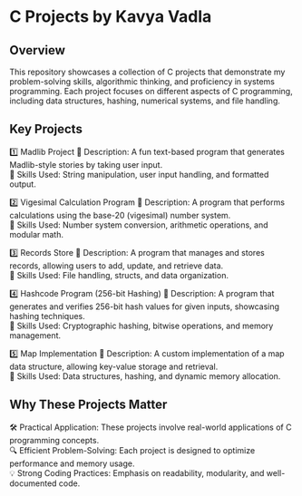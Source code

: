 # C Projects by Kavya Vadla
## Overview
This repository showcases a collection of C projects that demonstrate my problem-solving skills, algorithmic thinking, and proficiency in systems programming. Each project focuses on different aspects of C programming, including data structures, hashing, numerical systems, and file handling.

## Key Projects
1️⃣ Madlib Project
📌 Description: A fun text-based program that generates Madlib-style stories by taking user input.\
🔹 Skills Used: String manipulation, user input handling, and formatted output.

2️⃣ Vigesimal Calculation Program
📌 Description: A program that performs calculations using the base-20 (vigesimal) number system.\
🔹 Skills Used: Number system conversion, arithmetic operations, and modular math.

3️⃣ Records Store
📌 Description: A program that manages and stores records, allowing users to add, update, and retrieve data.\
🔹 Skills Used: File handling, structs, and data organization.

4️⃣ Hashcode Program (256-bit Hashing)
📌 Description: A program that generates and verifies 256-bit hash values for given inputs, showcasing hashing techniques.\
🔹 Skills Used: Cryptographic hashing, bitwise operations, and memory management.

5️⃣ Map Implementation
📌 Description: A custom implementation of a map data structure, allowing key-value storage and retrieval.\
🔹 Skills Used: Data structures, hashing, and dynamic memory allocation.

## Why These Projects Matter
🛠 Practical Application: These projects involve real-world applications of C programming concepts.\
🔍 Efficient Problem-Solving: Each project is designed to optimize performance and memory usage.\
💡 Strong Coding Practices: Emphasis on readability, modularity, and well-documented code.
